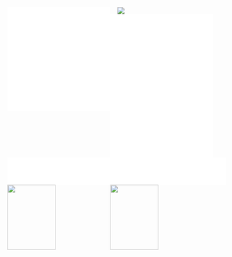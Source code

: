 <img align="left" width="47%" src="https://github.com/W3ndig0u0/W3ndig0u0/blob/main/metrics.svg" />

<img align="right" width="250" src="https://camo.githubusercontent.com/839de0fbfb3670ae11c12f9006dab652c99b454341b11f03673c4bda0c52eda8/68747470733a2f2f636f756e742e6765746c6f6c692e636f6d2f6765742f403a6c6f776c6967687465723f7468656d653d72756c653334" />

<img align="left" width="47%" src="https://github.com/W3ndig0u0/W3ndig0u0/blob/main/metrics.personal.anilist.svg" />


<img align="center" src="https://github.com/W3ndig0u0/W3ndig0u0/blob/main/metrics.personal.achievements.svg" />
<img align="left" width="47%" height="150" src="https://github-readme-stats.vercel.app/api/top-langs/?username=W3ndig0u0&layout=compact&theme=radical&align="center"" />
<img align="left" width="47%" height="150" src="https://github-readme-stats.vercel.app/api?username=W3ndig0u0&show_icons=true&theme=radical&align="center" />
